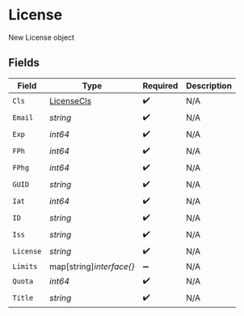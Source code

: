 # License

New License object


## Fields

| Field                                           | Type                                            | Required                                        | Description                                     |
| ----------------------------------------------- | ----------------------------------------------- | ----------------------------------------------- | ----------------------------------------------- |
| `Cls`                                           | [LicenseCls](../../models/shared/licensecls.md) | :heavy_check_mark:                              | N/A                                             |
| `Email`                                         | *string*                                        | :heavy_check_mark:                              | N/A                                             |
| `Exp`                                           | *int64*                                         | :heavy_check_mark:                              | N/A                                             |
| `FPh`                                           | *int64*                                         | :heavy_check_mark:                              | N/A                                             |
| `FPhg`                                          | *int64*                                         | :heavy_check_mark:                              | N/A                                             |
| `GUID`                                          | *string*                                        | :heavy_check_mark:                              | N/A                                             |
| `Iat`                                           | *int64*                                         | :heavy_check_mark:                              | N/A                                             |
| `ID`                                            | *string*                                        | :heavy_check_mark:                              | N/A                                             |
| `Iss`                                           | *string*                                        | :heavy_check_mark:                              | N/A                                             |
| `License`                                       | *string*                                        | :heavy_check_mark:                              | N/A                                             |
| `Limits`                                        | map[string]*interface{}*                        | :heavy_minus_sign:                              | N/A                                             |
| `Quota`                                         | *int64*                                         | :heavy_check_mark:                              | N/A                                             |
| `Title`                                         | *string*                                        | :heavy_check_mark:                              | N/A                                             |